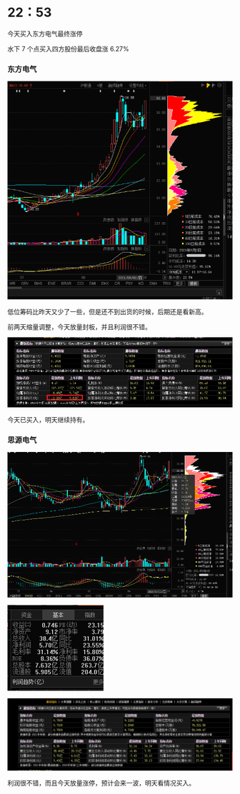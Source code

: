 # 22：53

今天买入东方电气最终涨停

水下 7 个点买入四方股份最后收盘涨 6.27%

### 东方电气

![](../images/2021-09-02-dongfangdianqi.png)

低位筹码比昨天又少了一些，但是还不到出货的时候，后期还是看新高。

前两天缩量调整，今天放量封板，并且利润很不错。

![](../images/2021-09-02-dongfanglirun.png)

今天已买入，明天继续持有。

### 思源电气

![](../images/2021-09-02siyuan.png)

![](../images/2021-09-02-siyuanshizhi.png)

![](../images/2021-09-02-siyuanlirun.png)

利润很不错，而且今天放量涨停，预计会来一波，明天看情况买入。

